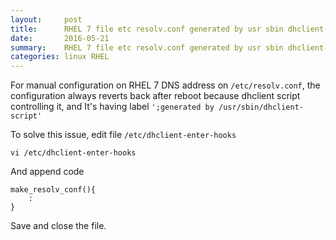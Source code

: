 ```yaml
---
layout:     post
title:      RHEL 7 file etc resolv.conf generated by usr sbin dhclient-script
date:       2016-05-21
summary:    RHEL 7 file etc resolv.conf generated by usr sbin dhclient-script and each time reboot the configuration gone
categories: linux RHEL
---
```


For manual configuration on RHEL 7 DNS address on `/etc/resolv.conf`, the configuration always reverts back after reboot because dhclient script controlling it, and It's having label `';generated by /usr/sbin/dhclient-script'` 

To solve this issue, edit file `/etc/dhclient-enter-hooks`
```
vi /etc/dhclient-enter-hooks
```

And append code
```
make_resolv_conf(){
	:
}
```

Save and close the file.
